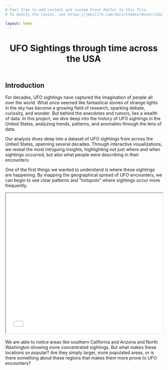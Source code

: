 ```yaml
---
# Feel free to add content and custom Front Matter to this file.
# To modify the layout, see https://jekyllrb.com/docs/themes/#overriding-theme-defaults

layout: home
---
```

<head>
    <link rel="stylesheet" href="{{ site.baseurl }}/style.css">
</head>


<header class="post-header">
    <h1 class="post-title">UFO Sightings through time across the USA </h1>
</header>

<h2 class ="body-header">Introduction </h2>
For decades, UFO sightings have captured the imagination of people all over the world. What once seemed like fantastical stories of strange lights in the sky has become a growing field of research, sparking debate, curiosity, and wonder. But behind the anecdotes and rumors, lies a wealth of data. In this project, we dive deep into the history of UFO sightings in the United States, analyzing trends, patterns, and anomalies through the lens of data.

Our analysis dives deep into a dataset of UFO sightings from across the United States, spanning several decades. Through interactive visualizations, we reveal the most intriguing insights, highlighting not just where and when sightings occurred, but also what people were describing in their encounters.

One of the first things we wanted to understand is where these sightings are happening. By mapping the geographical spread of UFO encounters, we can begin to see clear patterns and "hotspots" where sightings occur more frequently. 

<div>
    <iframe id="3d_map" src="{{ site.baseurl }}images\3d_ufo_sightings_map.html" width="100%" height="450px" title="3D Mapping of sightings"></iframe>
</div>

<br>
We are able to notice areas like southern California and Arizona and North Washington showing more concentrated sightings. But what makes these locations so popular? Are they simply larger, more populated areas, or is there something about these regions that makes them more prone to UFO encounters?